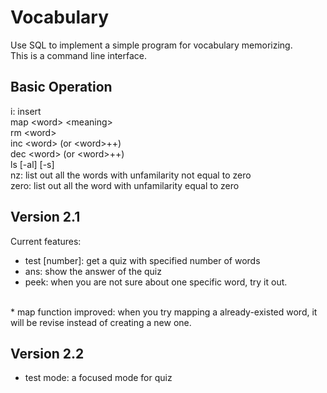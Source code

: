 # Vocabulary
Use SQL to implement a simple program for vocabulary memorizing.<br>
This is a command line interface.

## Basic Operation
i: insert<br>
map \<word\> \<meaning\> <br>
rm \<word\><br>
inc \<word\> (or \<word\>++) <br>
dec \<word\> (or \<word\>++) <br>
ls [-al] [-s]<br>
nz: list out all the words with unfamilarity not equal to zero<br>
zero: list out all the word with unfamilarity equal to zero<br>

## Version 2.1
Current features:<br>
* test [number]: get a quiz with specified number of words <br>
* ans: show the answer of the quiz<br>
* peek: when you are not sure about one specific word, try it out.<br>
<br>
* map function improved: when you try mapping a already-existed word, it will be revise instead of creating a new one.<br>

## Version 2.2

* test mode: a focused mode for quiz<br>
